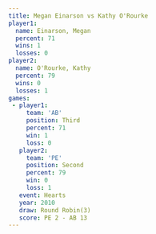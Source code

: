 ```yaml
---
title: Megan Einarson vs Kathy O'Rourke
player1:               
  name: Einarson, Megan
  percent: 71          
  wins: 1              
  losses: 0            
player2:               
  name: O'Rourke, Kathy
  percent: 79          
  wins: 0              
  losses: 1            
games:
 - player1:         
     team: 'AB'     
     position: Third
     percent: 71    
     win: 1         
     loss: 0        
   player2:          
     team: 'PE'      
     position: Second
     percent: 79     
     win: 0          
     loss: 1         
   event: Hearts       
   year: 2010          
   draw: Round Robin(3)
   score: PE 2 - AB 13 
---
```

